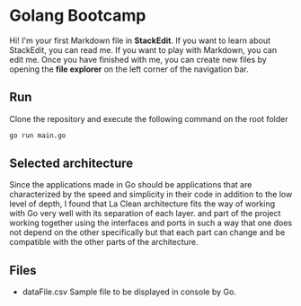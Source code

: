 # Golang Bootcamp

Hi! I'm your first Markdown file in **StackEdit**. If you want to learn about StackEdit, you can read me. If you want to play with Markdown, you can edit me. Once you have finished with me, you can create new files by opening the **file explorer** on the left corner of the navigation bar.

## Run

Clone the repository and execute the following command on the root folder

``` bash
go run main.go
```

## Selected architecture
Since the applications made in Go should be applications that are characterized by the speed and simplicity in their code in addition to the low level of depth, I found that La Clean architecture fits the way of working with Go very well with its separation of each layer. and part of the project working together using the interfaces and ports in such a way that one does not depend on the other specifically but that each part can change and be compatible with the other parts of the architecture.

## Files
 - dataFile.csv  Sample file to be displayed  in console by Go.
